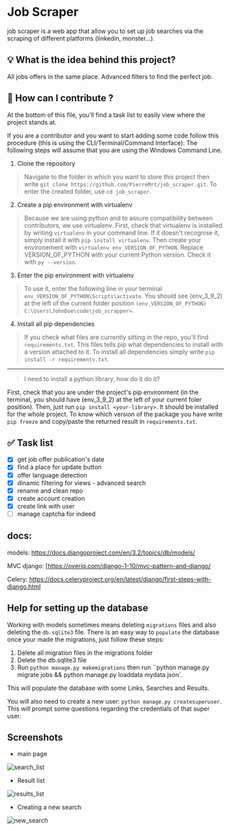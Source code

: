 # Job Scraper
job scraper is a web app that allow you to set up job searches via the scraping of different platforms (linkedin, monster...).

## :bulb: What is the idea behind this project?

All jobs offers in the same place. Advanced filters to find the perfect job.



## :open_book: How can I contribute ?

At the bottom of this file, you'll find a task list to easily view where the project stands at.

If you are a contributor and you want to start adding some code follow this procedure (this is using the CLI/Terminal/Command Interface):
The following steps will assume that you are using the Windows Command Line.

1. Clone the repository

> Navigate to the folder in which you want to store this project then write `git clone https://github.com/PierreMrt/job_scraper.git`. To enter the created folder, use `cd job_scraper`.

2. Create a pip environment with virtualenv

> Because we are using python and to assure compatibility between contributors, we use virtualenv. First, check that virtualenv is installed by writing `virtualenv` in your command line. If it doesn't recognise it, simply install it with `pip install virtualenv`. Then create your environement with `virtualenv env_VERSION_OF_PYTHON`. Replace VERSION_OF_PYTHON with your current Python version. Check it with `py --version`.

3. Enter the pip environment with virtualenv

> To use it, enter the following line in your terminal `env_VERSION_OF_PYTHON\Scripts\activate`. You should see (env_3_9_2) at the left of the current folder position `(env_VERSION_OF_PYTHON) C:\Users\JohnDoe\code\job_scrapper>`.

4. Install all pip dependencies

> If you check what files are currently sitting in the repo, you'll find `requirements.txt`. This files tells pip what dependencies to install with a version attached to it. To install all dependencies simply write `pip install -r requirements.txt`.

---

> I need to install a python library, how do it do it?

First, check that you are under the project's pip environment (in the terminal, you should have (env_3_9_2) at the left of your current foler position). Then, just run `pip install <your-library>`. It should be installed for the whole project. To know which version of the package you have write `pip freeze` and copy/paste the returned result in `requirements.txt`.

## :white_check_mark: Task list


- [x] get job offer publication's date
- [x] find a place for update button
- [x] offer language detection
- [x] dinamic filtering for views - advanced search
- [x] rename and clean repo
- [x] create account creation
- [x] create link with user
- [ ] manage captcha for indeed

## docs:
models: https://docs.djangoproject.com/en/3.2/topics/db/models/

MVC django: [https://overiq.com/django-1-10/mvc-pattern-and-django/

Celery: https://docs.celeryproject.org/en/latest/django/first-steps-with-django.html


## Help for setting up the database

Working with models sometimes means deleting `migrations` files and also deleting the `db.sqlite3` file.
There is an easy way to `populate` the database once your made the migrations, just follow these steps:

1. Delete all migration files in the migrations folder
2. Delete the db.sqlite3 file
3. Run `python manage.py makemigrations` then run ``python manage.py migrate jobs && python manage.py loaddata mydata.json`.

This will populate the database with some Links, Searches and Results.

You will also need to create a new user: `python manage.py createsuperuser`. This will prompt some questions regarding the credentials of that super user.

## Screenshots

* main page

![search_list](https://user-images.githubusercontent.com/69766734/120372171-19d53780-c317-11eb-9b3d-db91fd7812b3.png)

* Result list

![results_list](https://user-images.githubusercontent.com/69766734/120371868-b8ad6400-c316-11eb-80b2-b72cefdf27a7.png)

* Creating a new search

![new_search](https://user-images.githubusercontent.com/69766734/120371849-b21eec80-c316-11eb-9ac8-a5eb477a344b.png)